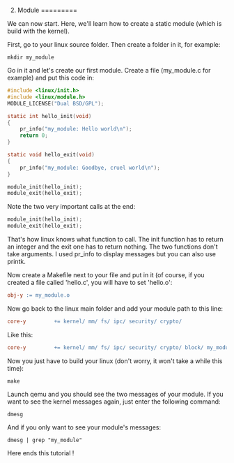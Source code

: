 2. Module
=========

We can now start. Here, we'll learn how to create a static module (which is build with the kernel).

First, go to your linux source folder. Then create a folder in it, for example:

```Shell
mkdir my_module
```

Go in it and let's create our first module. Create a file (my_module.c for example) and put this code in:
```C
#include <linux/init.h>
#include <linux/module.h>
MODULE_LICENSE("Dual BSD/GPL");

static int hello_init(void)
{
    pr_info("my_module: Hello world\n");
    return 0;
}

static void hello_exit(void)
{
    pr_info("my_module: Goodbye, cruel world\n");
}

module_init(hello_init);
module_exit(hello_exit);
```

Note the two very important calls at the end:
```C
module_init(hello_init);
module_exit(hello_exit);
```

That's how linux knows what function to call. The init function has to return an integer and the exit one has to return nothing. The two functions don't take arguments. I used pr_info to display messages but you can also use printk.

Now create a Makefile next to your file and put in it (of course, if you created a file called 'hello.c', you will have to set 'hello.o':

```Makefile
obj-y := my_module.o
```

Now go back to the linux main folder and add your module path to this line:
```Makefile
core-y         += kernel/ mm/ fs/ ipc/ security/ crypto/
```

Like this:

```Makefile
core-y         += kernel/ mm/ fs/ ipc/ security/ crypto/ block/ my_module/
```

Now you just have to build your linux (don't worry, it won't take a while this time):
```Shell
make
```

Launch qemu and you should see the two messages of your module. If you want to see the kernel messages again, just enter the following command:
```Shell
dmesg
```

And if you only want to see your module's messages:
```Shell
dmesg | grep "my_module"
```

Here ends this tutorial !